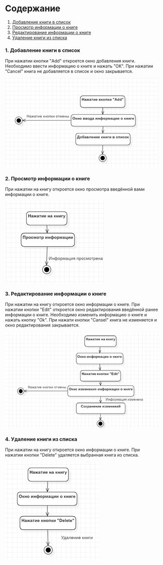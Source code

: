 # Содержание
1. [Добавление книги в список](#1)
2. [Просмотр информации о книге](#2)
3. [Редактирование информации о книге](#3)
4. [Удаление книги из списка](#4)

### 1. Добавление книги в список<a name="1"></a>
При нажатии кнопки "Add" откроется окно добавления книги. Необходимо ввести информацию о книге и нажать "OK". При нажатии "Cancel" книга не добавляется в список и окно закрывается.

![Добавление книги в список](https://github.com/valevaty98/Insomnia/blob/master/docs/diagrams/activity/Add.png)


### 2. Просмотр информации о книге<a name="2"></a>
При нажатии на книгу откроется окно просмотра введённой вами информации о книге.

![Просмотр информации](https://github.com/valevaty98/Insomnia/blob/master/docs/diagrams/activity/ShowInfo.png)
  
### 3. Редактирование информации о книге<a name="3"></a>
При нажатии на книгу откроется окно информации о книге. При нажатии кнопки "Edit" откроется окно редактирования введённой ранее информации о книге. Необходимо изменить информацию о книге и нажать кнопку "Ok". При нажати кнопки "Cansel" книга не изменяется и окно редактирования закрывается.

![Редактирование информации](https://github.com/valevaty98/Insomnia/blob/master/docs/diagrams/activity/Edit.png)

### 4. Удаление книги из списка<a name="4"></a>
При нажатии на книгу откроется окно информации о книге. При нажатии кнопки "Delete" удаляется выбранная книга из списка.

![Удаление книги](https://github.com/valevaty98/Insomnia/blob/master/docs/diagrams/activity/Delete.png)
